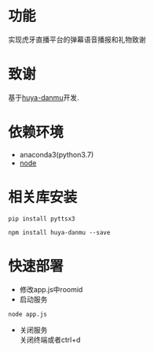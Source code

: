 # 功能
实现虎牙直播平台的弹幕语音播报和礼物致谢
# 致谢
基于[huya-danmu](https://github.com/BacooTang/huya-danmu "With a Title")开发.
# 依赖环境
- anaconda3(python3.7)
- [node](https://nodejs.org/zh-cn/download/ "With a Title")
# 相关库安装
```
pip install pyttsx3
```

```
npm install huya-danmu --save
```

# 快速部署
- 修改app.js中roomid
- 启动服务
```
node app.js
```
- 关闭服务<br>
 关闭终端或者ctrl+d